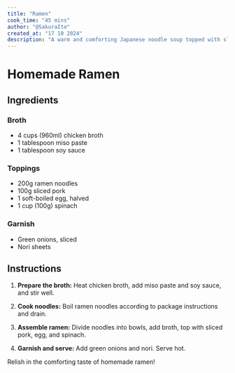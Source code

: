 ```yaml
---
title: "Ramen"
cook_time: "45 mins"
author: "@SakuraIto"
created_at: "17 10 2024"
description: "A warm and comforting Japanese noodle soup topped with sliced pork, egg, and vegetables, a perfect meal for any season."
---
```


# Homemade Ramen

## Ingredients

### Broth

- 4 cups (960ml) chicken broth
- 1 tablespoon miso paste
- 1 tablespoon soy sauce

### Toppings

- 200g ramen noodles
- 100g sliced pork
- 1 soft-boiled egg, halved
- 1 cup (100g) spinach

### Garnish

- Green onions, sliced
- Nori sheets

## Instructions

1. **Prepare the broth:** Heat chicken broth, add miso paste and soy sauce, and stir well.

2. **Cook noodles:** Boil ramen noodles according to package instructions and drain.

3. **Assemble ramen:** Divide noodles into bowls, add broth, top with sliced pork, egg, and spinach.

4. **Garnish and serve:** Add green onions and nori. Serve hot.

Relish in the comforting taste of homemade ramen!
